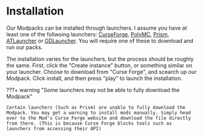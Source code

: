 # Installation

Our Modpacks can be installed through launchers. I assume you have at least one of the follwoing launchers: [CurseForge](https://www.curseforge.com/download/app), [PolyMC](https://polymc.org/),  [Prism](https://prismlauncher.org/), [ATLauncher](https://atlauncher.com/) or [GDLauncher](https://gdlauncher.com/en/). You will require one of these to download and run our packs. 

The installation varies for the launchers, but the process should be roughly the same. First, click the "Create instance" button, or something similar on your launcher. Choose to download from "Curse Forge", and scearch up our Modpack. Click install, and then press "play" to launch the installation.

???+ warning "Some launchers may not be able to fully download the Modpack"
    
    Certain launchers (Such as Prism) are unable to fully download the Modpack. You may get a warning to install mods manually. Simply head over to the Mod's Curse Forge website and download the file directly from there. (This is because Curse Forge blocks tools such as launchers from accessing their API)